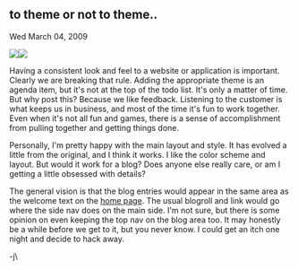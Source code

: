 
to theme or not to theme..
--------------------------

Wed March 04, 2009

![](/blog/image.axd?picture=2009%2f3%2fblog-image.jpg)![](/blog/image.axd?picture=2009%2f3%2fwebsite.jpg)

Having a consistent look and feel to a website or application is
important. Clearly we are breaking that rule. Adding the appropriate
theme is an agenda item, but it's not at the top of the todo list. It's
only a matter of time. But why post this? Because we like feedback.
Listening to the customer is what keeps us in business, and most of the
time it's fun to work together. Even when it's not all fun and games,
there is a sense of accomplishment from pulling together and getting
things done.

Personally, I'm pretty happy with the main layout and style. It has
evolved a little from the original, and I think it works. I like the
color scheme and layout. But would it work for a blog? Does anyone else
really care, or am I getting a little obsessed with details?

The general vision is that the blog entries would appear in the same
area as the welcome text on the [home page](/). The usual blogroll and
link would go where the side nav does on the main side. I'm not sure,
but there is some opinion on even keeping the top nav on the blog area
too. It may honestly be a while before we get to it, but you never know.
I could get an itch one night and decide to hack away.

-j\
